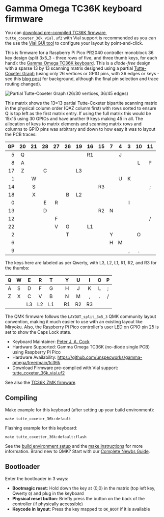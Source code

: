 # Gamma Omega TC36K keyboard firmware

You can [download pre-compiled TC36K firmware](https://github.com/peterjc/qmk_userspace/releases),
`tutte_coxeter_36k_vial.uf2` with Vial support is recommended as you can the use
the [Vial GUI tool](https://get.vial.today/) to configure your layout by point-and-click.

This is firmware for a Raspberry Pi Pico PR2040 controller monoblock 36 key design
(split 3x5_3 - three rows of five, and three thumb keys, for each hand): the
[Gamma Omega TC36K keyboard](https://github.com/unspecworks/gamma-omega/tree/main/tc36k).
This is a *diode-free* design with a sparse 13 by 13 scanning matrix designed using a
partial [Tutte-Coxeter Graph](https://en.wikipedia.org/wiki/Tutte%E2%80%93Coxeter_graph)
(using only 26 vertices or GPIO pins, with 36 edges or keys - see this
[blog post](https://astrobeano.blogspot.com/2025/05/ergo-mech-keyboard-wiring-using-tutte-coxeter-graph.html)
for background, although the final pin selection and trace routing changed).

![Partial Tutte-Coxeter Graph (26/30 vertices, 36/45 edges)](https://blogger.googleusercontent.com/img/b/R29vZ2xl/AVvXsEhvS5QfAl7YotptMtpu0nG8XOHOsqG2vocUFF2sRgrn_QwAcUQNhDkctHt_42rQor3Bb5tbAW6FiOsYqv2craP086HMTuAqWk9U0A4yOeEsQkhyphenhyphenUxoayJWf5e-N3_Jg1TC1p9YAiVPTK02pEVCUu3hl72REIk5BAjXgZGoF7T-NWQ28iRirwFs6yzFzAe0/w200-h194/Screenshot%202025-05-28%20at%2014.59.35.png)

This matrix shows the 13×13 partial Tutte-Coxeter bipartite scanning matrix
in the physical column order (QAZ colunm first) with rows sorted to ensure Q
is top left as the first matrix entry. If using the full matrix this would
be 15x15 using 30 GPIOs and have another 9 keys making 45 in all.
The allocation of keys to matrix elements and scanning matrix rows and columns
to GPIO pins was arbitrary and down to how easy it was to layout the PCB traces:

| GP | 20 | 21 | 28 | 27 | 26 | 19 | 16 | 15 | 7 | 4 | 3 | 10 | 11 |
|---:|:--:|:--:|:--:|:--:|:--:|:--:|:--:|:--:|:-:|:-:|:-:|:--:|:--:|
| 5  | Q  |    |    |    |    |    | R1 |    |   | J |   |    |    |
| 8  | A  |    |    |    |    |    |    |    |   |   |   | L  | P  |
| 17 | Z  |    | C  |    |    | L3 |    |    |   |   |   |    |    |
| 1  |    | W  |    |    |    |    |    |    |   | U | K |    |    |
| 14 |    | S  |    |    |    |    |    | R3 |   |   |   |    | ;  |
| 18 |    | X  |    |    | B  | L2 |    |    |   |   |   |    |    |
| 0  |    |    | E  | R  |    |    |    |    |   |   | I |    |    |
| 13 |    |    | D  |    |    |    |    | R2 | N |   |   |    |    |
| 12 |    |    |    | F  |    |    |    |    |   |   |   |    | /  |
| 22 |    |    |    | V  | G  |    | L1 |    |   |   |   |    |    |
| 2  |    |    |    |    | T  |    |    |    | Y |   |   | O  |    |
| 6  |    |    |    |    |    |    |    |    | H | M |   |    |    |
| 9  |    |    |    |    |    |    |    |    |   |   | , | .  |    |

The keys here are labeled as per Qwerty, with L3, L2, L1, R1, R2, and R3 for the thumbs:

| Q | W |  E |  R |  T |   |  Y |  U |  I | O | P |
|:-:|:-:|:--:|:--:|:--:|:-:|:--:|:--:|:--:|:-:|:-:|
| A | S |  D |  F |  G |   |  H |  J |  K | L | ; |
| Z | X |  C |  V |  B |   |  N |  M |  , | . | / |
|   |   | L3 | L2 | L1 |   | R1 | R2 | R3 |   |   |

The QMK firmware follows the `LAYOUT_split_3x5_3` QMK community layout convention, making
it much easier to use with an existing layout like Miryoku. Also, the Raspberry Pi Pico
controller's user LED on GPIO pin 25 is set to show the Caps Lock state.

* Keyboard Maintainer: [Peter J. A. Cock](https://github.com/peterjc)
* Hardware Supported: Gamma Omega TC36K (no-diode single PCB) using Raspberry Pi Pico
* Hardware Availability: https://github.com/unspecworks/gamma-omega/tree/main/tc36k
* Download Firmware pre-compiled with Vial support: [tutte_coxeter_36k_vial.uf2](https://github.com/peterjc/qmk_userspace/releases/download/latest/tutte_coxeter_36k_vial.uf2)

See also the [TC36K ZMK firmware](https://github.com/peterjc/zmk-keyboard-graph-theory/tree/main/boards/shields/tc36k).

## Compiling

Make example for this keyboard (after setting up your build environment):

    make tutte_coxeter_36k:default

Flashing example for this keyboard:

    make tutte_coxetter_36k:default:flash

See the [build environment setup](https://docs.qmk.fm/#/getting_started_build_tools) and the [make instructions](https://docs.qmk.fm/#/getting_started_make_guide) for more information. Brand new to QMK? Start with our [Complete Newbs Guide](https://docs.qmk.fm/#/newbs).

## Bootloader

Enter the bootloader in 3 ways:

* **Bootmagic reset**: Hold down the key at (0,0) in the matrix (top left key, Qwerty `Q`) and plug in the keyboard
* **Physical reset button**: Briefly press the button on the back of the controller (if physically accessible)
* **Keycode in layout**: Press the key mapped to `QK_BOOT` if it is available
